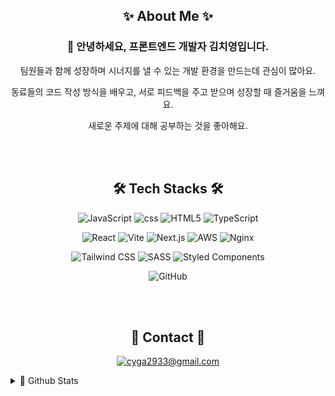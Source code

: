 <div align="center">
  
## ✨ About Me ✨
  
### 👋 안녕하세요, 프론트엔드 개발자 김치영입니다.  

팀원들과 함께 성장하며 시너지를 낼 수 있는 개발 환경을 만드는데 관심이 많아요.

동료들의 코드 작성 방식을 배우고, 서로 피드백을 주고 받으며 성장할 때 즐거움을 느껴요.

새로운 주제에 대해 공부하는 것을 좋아해요.


<br></br>

## 🛠 Tech Stacks 🛠
![JavaScript](https://img.shields.io/badge/-JavaScript-F7DF1E?logo=javascript&logoColor=white&labelColor=F7DF1E&style=flat-square)
![css](https://img.shields.io/badge/-css-663399?logo=css&logoColor=white&labelColor=663399&style=flat-square)
![HTML5](https://img.shields.io/badge/-HTML5-E34F26?logo=html5&logoColor=white&labelColor=E34F26&style=flat-square)
![TypeScript](https://img.shields.io/badge/-TypeScript-3178C6?logo=typescript&logoColor=white&labelColor=3178C6&style=flat-square)

![React](https://img.shields.io/badge/-React-61DAFB?logo=react&logoColor=white&labelColor=61DAFB&style=flat-square)
![Vite](https://img.shields.io/badge/-Vite-646CFF?logo=vite&logoColor=white&labelColor=646CFF&style=flat-square)
![Next.js](https://img.shields.io/badge/-Next.js-000000?logo=next.js&logoColor=white&labelColor=000000&style=flat-square)
![AWS](https://img.shields.io/badge/-AWS-FF9900?logo=amazonaws&logoColor=white&labelColor=FF9900&style=flat-square)
![Nginx](https://img.shields.io/badge/-Nginx-009639?logo=nginx&logoColor=white&labelColor=009639&style=flat-square)

![Tailwind CSS](https://img.shields.io/badge/-Tailwind_CSS-06B6D4?logo=tailwindcss&logoColor=white&labelColor=06B6D4&style=flat-square)
![SASS](https://img.shields.io/badge/-SASS-CC6699?logo=sass&logoColor=white&labelColor=CC6699&style=flat-square)
![Styled Components](https://img.shields.io/badge/-Styled_Components-DB7093?logo=styledcomponents&logoColor=white&labelColor=DB7093&style=flat-square)

![GitHub](https://img.shields.io/badge/-GitHub-181717?logo=github&logoColor=white&labelColor=181717&style=flat-square)

<br></br>

## 💬 Contact 💬
[![cyga2933@gmail.com](https://img.shields.io/badge/-cyga2933@gmail.com-EA4335?logo=gmail&logoColor=white&labelColor=EA4335&style=flat-square)](mailto:cyga2933@gmail.com)
<!--
**Chiman2937/Chiman2937** is a ✨ _special_ ✨ repository because its `README.md` (this file) appears on your GitHub profile.

Here are some ideas to get you started:

- 🔭 I’m currently working on ...
- 🌱 I’m currently learning ...
- 👯 I’m looking to collaborate on ...
- 🤔 I’m looking for help with ...
- 💬 Ask me about ...
- 📫 How to reach me: ...
- 😄 Pronouns: ...
- ⚡ Fun fact: ...
-->
</div>

<details>
  <summary>🌱 Github Stats</summary>

![Chiman2937's GitHub stats](https://github-readme-stats.vercel.app/api?username=Chiman2937&show_icons=true&theme=onedark)
![Top Langs](https://github-readme-stats.vercel.app/api/top-langs/?username=Chiman2937&layout=compact&theme=onedark&exclude_repo=Chiman2937.github.io)
  
</details>
